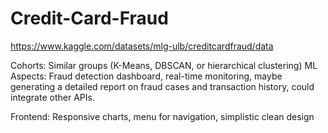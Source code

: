 # Credit-Card-Fraud

https://www.kaggle.com/datasets/mlg-ulb/creditcardfraud/data

Cohorts: Similar groups (K-Means, DBSCAN, or hierarchical clustering)
ML Aspects: Fraud detection dashboard, real-time monitoring, maybe generating a detailed report on fraud cases and transaction history, could integrate other APIs.

Frontend: Responsive charts, menu for navigation, simplistic clean design
